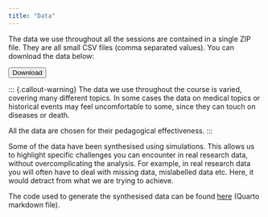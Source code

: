 ```yaml
---
title: "Data"
---
```


The data we use throughout all the sessions are contained in a single ZIP file. They are all small CSV files (comma separated values). You can download the data below:

<a href="https://github.com/cambiotraining/stats-glm/raw/main/data.zip"><button class="btn"><i class="fa fa-download"></i> Download</button></a>

::: {.callout-warning}
The data we use throughout the course is varied, covering many different topics.
In some cases the data on medical topics or historical events may feel uncomfortable
to some, since they can touch on diseases or death.

All the data are chosen for their pedagogical effectiveness.
:::

Some of the data have been synthesised using simulations. This allows us to highlight specific challenges you can encounter in real research data, without overcomplicating the analysis. For example, in real research data you will often have to deal with missing data, mislabelled data etc. Here, it would detract from what we are trying to achieve.

The code used to generate the synthesised data can be found [here](https://github.com/cambiotraining/stats-glm/blob/main/materials/no_render/simulating-data.qmd) (Quarto markdown file).